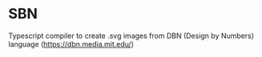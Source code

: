 # SBN
Typescript compiler to create .svg images from DBN (Design by Numbers) language (https://dbn.media.mit.edu/)
